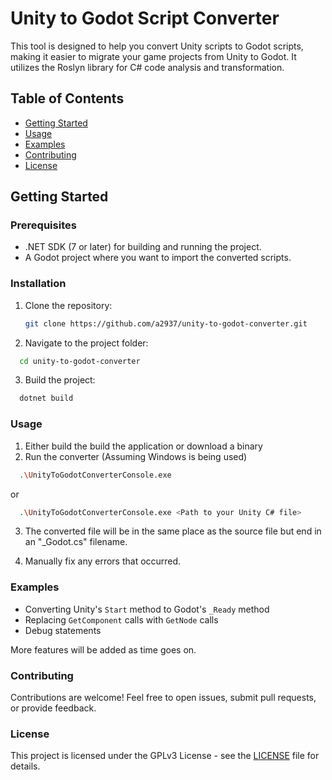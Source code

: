 # Unity to Godot Script Converter

This tool is designed to help you convert Unity scripts to Godot scripts, making it easier to migrate your game projects from Unity to Godot. It utilizes the Roslyn library for C# code analysis and transformation.

## Table of Contents

- [Getting Started](#getting-started)
- [Usage](#usage)
- [Examples](#examples)
- [Contributing](#contributing)
- [License](#license)

## Getting Started

### Prerequisites

- .NET SDK (7 or later) for building and running the project.
- A Godot project where you want to import the converted scripts.

### Installation

1. Clone the repository:

   ```bash
   git clone https://github.com/a2937/unity-to-godot-converter.git
   ```

2. Navigate to the project folder:

  ```bash
    cd unity-to-godot-converter
  ```

3. Build the project:

  ```bash
    dotnet build
  ```

### Usage

1. Either build the build the application or download a binary
2. Run the converter (Assuming Windows is being used)

  ```bash
    .\UnityToGodotConverterConsole.exe
  ```

  or 

  ```bash
    .\UnityToGodotConverterConsole.exe <Path to your Unity C# file>
  ```

3. The converted file will be in the same place as the source file but end in an "_Godot.cs" filename.

4. Manually fix any errors that occurred.

### Examples

- Converting Unity's `Start` method to Godot's `_Ready` method
- Replacing `GetComponent` calls with `GetNode` calls
- Debug statements

More features will be added as time goes on.

### Contributing

Contributions are welcome! Feel free to open issues, submit pull requests, or provide feedback.

### License

This project is licensed under the GPLv3 License - see the [LICENSE](LICENSE) file for details.
